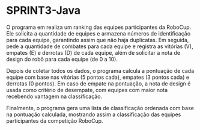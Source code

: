# SPRINT3-Java
O programa em realiza um ranking das equipes participantes da RoboCup. Ele solicita a quantidade de equipes e armazena números de identificação para cada equipe, garantindo assim que não haja duplicatas. Em seguida, pede a quantidade de combates para cada equipe e registra as vitórias (V), empates (E) e derrotas (D) de cada equipe, além de solicitar a nota de design do robô para cada equipe (de 0 a 10).

Depois de coletar todos os dados, o programa calcula a pontuação de cada equipe com base nas vitórias (5 pontos cada), empates (3 pontos cada) e derrotas (0 pontos). Em caso de empate na pontuação, a nota de design é usada como critério de desempate, com equipes com maior nota recebendo vantagem na classificação.

Finalmente, o programa gera uma lista de classificação ordenada com base na pontuação calculada, mostrando assim a classificação das equipes participantes da competição RoboCup.
